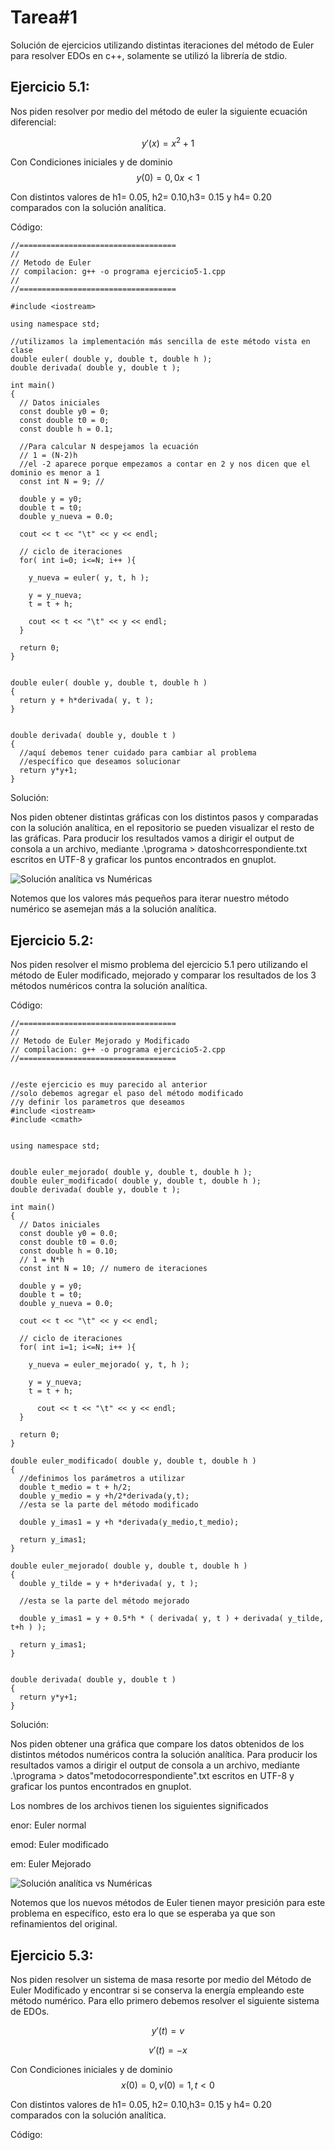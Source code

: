 # Tarea#1

Solución de ejercicios utilizando distintas iteraciones del método de Euler para resolver EDOs en c++, solamente se utilizó la librería de stdio.

## Ejercicio 5.1: 

Nos piden resolver por medio del método de euler la siguiente ecuación diferencial:

$$ y'(x) = x^2+1 $$

Con Condiciones iniciales y de dominio
$$y(0) = 0, 0x<1 $$

Con distintos valores de h1= 0.05, h2= 0.10,h3= 0.15 y h4= 0.20 comparados con la solución analítica.

Código: 

    //===================================
    //
    // Metodo de Euler
    // compilacion: g++ -o programa ejercicio5-1.cpp
    //
    //===================================
    
    #include <iostream>
    
    using namespace std;
    
    //utilizamos la implementación más sencilla de este método vista en clase
    double euler( double y, double t, double h );
    double derivada( double y, double t );
    
    int main()
    {
      // Datos iniciales
      const double y0 = 0;
      const double t0 = 0;
      const double h = 0.1;
    
      //Para calcular N despejamos la ecuación
      // 1 = (N-2)h
      //el -2 aparece porque empezamos a contar en 2 y nos dicen que el dominio es menor a 1
      const int N = 9; // 
      
      double y = y0;
      double t = t0;
      double y_nueva = 0.0;
    
      cout << t << "\t" << y << endl;
      
      // ciclo de iteraciones
      for( int i=0; i<=N; i++ ){
    
        y_nueva = euler( y, t, h );
    
        y = y_nueva;
        t = t + h;
    
        cout << t << "\t" << y << endl;
      }
      
      return 0;
    }
    
    
    double euler( double y, double t, double h )
    {
      return y + h*derivada( y, t );
    }
    
    
    double derivada( double y, double t )
    {
      //aquí debemos tener cuidado para cambiar al problema
      //específico que deseamos solucionar
      return y*y+1;
    }

Solución:


Nos piden obtener distintas gráficas con los distintos pasos y comparadas con la solución analítica, en el repositorio se pueden visualizar el resto de las gráficas. Para producir los resultados vamos a dirigir el output de consola a un archivo, mediante .\programa > datoshcorrespondiente.txt escritos en UTF-8 y graficar los puntos encontrados en gnuplot. 

![Solución analítica vs Numéricas](https://github.com/javdlgomez/FisicaComputacional/blob/main/Tarea%231/graficas/djun.jpg)

Notemos que los valores más pequeños para iterar nuestro método numérico se asemejan más a la solución analítica.


## Ejercicio 5.2: 

Nos piden resolver el mismo problema del ejercicio 5.1 pero utilizando el método de Euler modificado, mejorado y comparar los resultados de los 3 métodos numéricos contra la solución analítica.

Código:

    //===================================
    //
    // Metodo de Euler Mejorado y Modificado
    // compilacion: g++ -o programa ejercicio5-2.cpp
    //===================================


    //este ejercicio es muy parecido al anterior
    //solo debemos agregar el paso del método modificado
    //y definir los parametros que deseamos 
    #include <iostream>
    #include <cmath>


    using namespace std;


    double euler_mejorado( double y, double t, double h );
    double euler_modificado( double y, double t, double h );
    double derivada( double y, double t );

    int main()
    {
      // Datos iniciales
      const double y0 = 0.0;
      const double t0 = 0.0;
      const double h = 0.10;
      // 1 = N*h
      const int N = 10; // numero de iteraciones

      double y = y0;
      double t = t0;
      double y_nueva = 0.0;

      cout << t << "\t" << y << endl;

      // ciclo de iteraciones
      for( int i=1; i<=N; i++ ){

        y_nueva = euler_mejorado( y, t, h );

        y = y_nueva;
        t = t + h;

          cout << t << "\t" << y << endl;
      }

      return 0;
    }

    double euler_modificado( double y, double t, double h )
    {
      //definimos los parámetros a utilizar
      double t_medio = t + h/2;
      double y_medio = y +h/2*derivada(y,t);
      //esta se la parte del método modificado

      double y_imas1 = y +h *derivada(y_medio,t_medio); 

      return y_imas1;
    }

    double euler_mejorado( double y, double t, double h )
    {
      double y_tilde = y + h*derivada( y, t );

      //esta se la parte del método mejorado

      double y_imas1 = y + 0.5*h * ( derivada( y, t ) + derivada( y_tilde, t+h ) ); 

      return y_imas1;
    }


    double derivada( double y, double t )
    {
      return y*y+1;
    }







Solución:


Nos piden obtener una gráfica que compare los datos obtenidos de los distintos métodos numéricos contra la solución analítica. Para producir los resultados vamos a dirigir el output de consola a un archivo, mediante .\programa > datos"metodocorrespondiente".txt escritos en UTF-8 y graficar los puntos encontrados en gnuplot.

Los nombres de los archivos tienen los siguientes significados

enor: Euler normal

emod: Euler modificado

em: Euler Mejorado


![Solución analítica vs Numéricas](https://github.com/javdlgomez/FisicaComputacional/blob/main/Tarea%231/graficas/e522.jpg)

Notemos que los nuevos métodos de Euler tienen mayor presición para este problema en específico, esto era lo que se esperaba ya que son refinamientos del original.


## Ejercicio 5.3: 

Nos piden resolver un sistema de masa resorte por medio del Método de Euler Modificado y encontrar si se conserva la energía empleando este método numérico. Para ello primero debemos resolver el siguiente sistema de EDOs.

$$ y'(t) = v $$

$$ v'(t) = -x $$

Con Condiciones iniciales y de dominio
$$x(0) = 0, v(0) = 1,  t<0 $$

Con distintos valores de h1= 0.05, h2= 0.10,h3= 0.15 y h4= 0.20 comparados con la solución analítica.

Código: 

